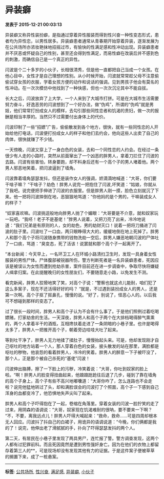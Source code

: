 # 异装癖

**发表于 2015-12-21 00:03:13**

异装癖又称异性装扮癖，是指通过穿着异性服装而得到性兴奋一种性变态形式，患者均为异性恋，以男性居多。异装癖患者通常从青春期开始穿着异装，逐渐发展为在公共场所亦浓妆艳抹地招摇过市，有愉快的性满足感和性冲动出现。异装癖患者并不厌恶或怀疑自己的性别，甚至还会得到性满足，而易性癖在改装后并不感到色的刺激，而确信自己是一个真正的异性。

闫波是个二十多岁的小伙子，长相很清秀，但是他一直都把自己当成一个女孩。在他心目中，女性才是自己理想的性别。从小时候开始，闫波就常常趁父母不注意偷偷试穿女孩的衣服，学着女孩方便的动作和说话的强调。见到男孩子他会有莫名的性冲动。在一次次模仿中他找到了一种快感，但也一次次沉沦其中不能自拔。

长大之后，闫波放弃了上大学，一个人来到了大城市打拼。可是在大城市生活需要努力奋斗，好逸恶劳的闫波想到了一个好办法，做“伪鸡”，所谓的“伪鸡”就是男妓，他们常常打扮成女人的模样，去勾引那些同性恋者和饥渴的贵妇，做一次的报酬是相当丰厚的。当然只不过需要付出身体上的代价。

闫波印制了一些“招嫖”广告，偷偷散发到各个地方，很快，就有一些同性恋的人开始给他打电话，闫波便打扮成女人的样子和他们去约会，他向这些人出卖了自己的肉体，很快就赚了不少钱。

一天傍晚，闫波又穿上了一身白色的女装，去和一个同性恋的人约会。在经过一条很少有人走的小路时，突然从前面窜出了一个凶恶的胖男人，拿着刀拦住了闫波的去路。闫波有些害怕，转身要跑，却不料身后还有一个高个子的男人堵着他。两个男人邪恶地笑着，把闫波逼到了墙角。

闫波靠着墙角瑟瑟发抖，但还是装作女人的强调，娇滴滴地喊道：“大哥，你们要干啥子嘛？ “干啥子？劫色！胖男人说完一把抱住了闫波,坏笑道：“姑娘，你就从了我吧。说完便把手伸进了闫波的衣服里。但是胖男人刚一摸，脸色立刻就沉了下来。他一把将闫波摔倒在地，恶狠狠地骂道：“你他妈的是个男的，干嘛装成女人的样子？

“奴家喜欢嘛。闫波挑逗般地向胖男人抛了个媚眼：“大哥要是不介意，就和奴家玩一玩吧。“我呸！老子不是基佬！”胖男人说着，又把刀亮了出来，冷冷地说道：“我们兄弟是有原则的人，女的劫色，男的劫财灭口！说着一把将刀捅进了闫波的肚子里。闫波吐了一口血，两只眼睁得大大的，缓缓地倒在地上死掉了。胖男人和那个高个子将闫波随身携带的钱物洗劫一空后，胖男人嫌恶地朝闫波的尸体吐了一口痰，骂道：“臭变态，死了活该！说罢就和那个高个子一起离开了。

“本台新闻：今天早上，一名环卫工人在环城小路清扫卫生时，发现一具身着女性服装的男性尸体。尸体腹部被锐器所伤，警方判断死者是一名异装癖患者，死因应该是被误认为女性而遭到抢劫杀害，案件目前还在进一步调查中，争取尽快将嫌疑人缉拿归案。在此提醒晚归的女性朋友们，不要随意走小路，以免发生不测。

看完新闻，胖男人狡猾地笑了笑，对高个子说：“警察也就这点儿能耐，咱们犯了这么多案子，现在不还活得好好的吗？ “就是，不过遇到装扮成女人的男人，还是第一次啊。高个子抠了抠鼻孔，慢慢的说。“好了，别说了，怪恶心人的。以后我可不想碰到那样的变态了。

过了很长一段时间，胖男人和高个子认为不会有什么事了。于是他们照例过着吃喝嫖赌，打家劫舍的生活。一天深夜，胖男人和高个子两个在大排档喝得醉气熏熏的，两个人拿着半干的酒瓶，互相搀扶着走进了一条阴暗的小巷子里。也许是喝得太多了，胖男人一把推开高个子，朝着旁边哇哇大吐了起来。

等到吐干净了，胖男人无力地揉了揉肚子，慢慢抬起头来。可是，他却发现刚才自己呕吐的地方站着一个人，那人穿着白色的女装，披头散发的站在那里，满脸都是呕吐的秽物，他哀怨的看着胖男人，冷冷的笑着。胖男人的醉意一下子被吓没了，那个人，正是那个被自己杀死的“基佬”闫波！

闫波伸出胳膊，擦了一下脸上的污秽，冷笑着说：“大哥，你吐到奴家的脸上啦。“啊！胖男人的脸变得扭曲起来，他踉踉跄跄往后退了几步，碰到了靠在墙角的高个子身上，高个子有些不高兴地嘟囔道：“大哥你咋了，怎么连路也不会走啦？说完他猛地转过了头，却和满脸误会的闫波打了个照面，高个子一下感到自己浑身的血都变冷了，他恐惧地失声尖叫了起来。

胖男人和高个子吓得抱在了一起，卷缩在角落里。穿着女装的闫波一脸狞笑的走了过来，用阴森的语调说：“大哥，奴家现在饥渴难耐的很呐，要不要来一下啊？ “不，不要，离我远点儿！胖男人吓得大喊起来：“救命，救命……可是四周却根本无人回应。闫波抖了抖自己的白裙子，用诡异的语调说道：“今晚，你们俩都是我的了！说完，他伸出老了滑腻腻的手，扑向了吓得瑟瑟发抖的两个人。

第二天，有居民在小巷子里发现了两具男尸，连忙报了警。警方调查发现，这两个人都有过犯罪前科。而且死因竟然是遭到男性强奸身亡。因为在他们的衣物上都留存着第三人的**，可是现场却没有发现其他有力的证据。于是这件案子便被草草的搁置下来，成了一桩悬案。

---

**标签**: [公共场所](misc.php?mod=tag&id=402 "公共场所"), [性兴奋](misc.php?mod=tag&id=12752 "性兴奋"), [满足感](misc.php?mod=tag&id=8781 "满足感"), [异装癖](misc.php?mod=tag&id=12753 "异装癖"), [小伙子](misc.php?mod=tag&id=187 "小伙子")
<!-- tcd_original_link https://bbs.xiawai.com/thread204952p1v1 -->
